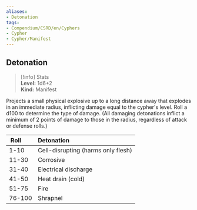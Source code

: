 ```yaml
---
aliases:
- Detonation
tags:
- Compendium/CSRD/en/Cyphers
- Cypher
- Cypher/Manifest
---
```


  
## Detonation  
>[!info] Stats  
> **Level:** 1d6+2  
> **Kind:** Manifest
  
Projects a small physical explosive up to a long distance away that explodes in an immediate radius, inflicting damage equal to the cypher's level. Roll a d100 to determine the type of damage. (All damaging detonations inflict a minimum of 2 points of damage to those in the radius, regardless of attack or defense rolls.)  

|  Roll &nbsp; &nbsp; &nbsp; | Detonation  |  
| ------------- | :----------- |  
| 1-10 | Cell-disrupting (harms only flesh) |  
| 11-30 | Corrosive |  
| 31-40 | Electrical discharge |  
| 41-50 | Heat drain (cold) |  
| 51-75 | Fire |  
| 76-100 | Shrapnel |